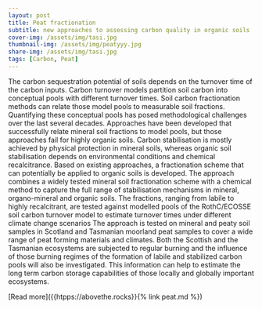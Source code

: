 ```yaml
---
layout: post
title: Peat fractionation
subtitle: new approaches to assessing carbon quality in organic soils
cover-img: /assets/img/tasi.jpg
thumbnail-img: /assets/img/peatyyy.jpg
share-img: /assets/img/tasi.jpg
tags: [Carbon, Peat]
---
```


The carbon sequestration potential of soils depends on the turnover time of the carbon inputs. Carbon turnover models partition soil carbon into conceptual pools with different turnover times. Soil carbon fractionation methods can relate those model pools to measurable soil fractions. Quantifying these conceptual pools has posed methodological challenges over the last several decades.
Approaches have been developed that successfully relate mineral soil fractions to model pools, but those approaches fail for highly organic soils. Carbon stabilisation is mostly achieved by physical protection in mineral soils, whereas organic soil stabilisation depends on environmental conditions and chemical recalcitrance. Based on existing approaches, a fractionation scheme that can potentially be applied to organic soils is developed. The approach combines a widely tested mineral soil fractionation scheme with a chemical method to capture the full range of stabilisation mechanisms in mineral, organo-mineral and organic soils. The fractions, ranging from labile to highly recalcitrant, are tested against modelled pools of the RothC/ECOSSE soil carbon turnover model to estimate turnover times under different climate change scenarios  The approach is tested on mineral and peaty soil samples in Scotland and Tasmanian moorland peat samples to cover a wide range of peat forming materials and climates. Both the Scottish and the Tasmanian ecosystems are subjected to regular burning and the influence of those burning regimes of the formation of labile and stabilized carbon pools will also be investigated. This information can help to estimate the long term carbon storage capabilities of those locally and globally important ecosystems.

[Read more]({{htpps://abovethe.rocks}}{% link peat.md %})
